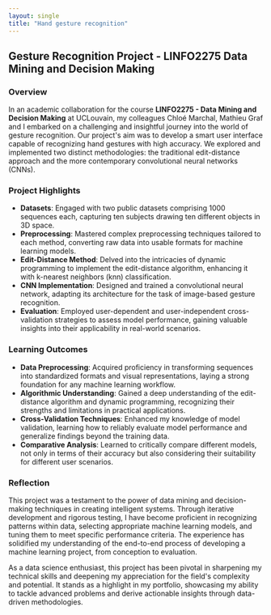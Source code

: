 ```yaml
---
layout: single
title: "Hand gesture recognition"
---
```


## Gesture Recognition Project - LINFO2275 Data Mining and Decision Making

### Overview
In an academic collaboration for the course **LINFO2275 - Data Mining and Decision Making** at UCLouvain, my colleagues Chloé Marchal, Mathieu Graf and I embarked on a challenging and insightful journey into the world of gesture recognition. Our project's aim was to develop a smart user interface capable of recognizing hand gestures with high accuracy. We explored and implemented two distinct methodologies: the traditional edit-distance approach and the more contemporary convolutional neural networks (CNNs).

### Project Highlights
- **Datasets**: Engaged with two public datasets comprising 1000 sequences each, capturing ten subjects drawing ten different objects in 3D space.
- **Preprocessing**: Mastered complex preprocessing techniques tailored to each method, converting raw data into usable formats for machine learning models.
- **Edit-Distance Method**: Delved into the intricacies of dynamic programming to implement the edit-distance algorithm, enhancing it with k-nearest neighbors (knn) classification.
- **CNN Implementation**: Designed and trained a convolutional neural network, adapting its architecture for the task of image-based gesture recognition.
- **Evaluation**: Employed user-dependent and user-independent cross-validation strategies to assess model performance, gaining valuable insights into their applicability in real-world scenarios.

### Learning Outcomes
- **Data Preprocessing**: Acquired proficiency in transforming sequences into standardized formats and visual representations, laying a strong foundation for any machine learning workflow.
- **Algorithmic Understanding**: Gained a deep understanding of the edit-distance algorithm and dynamic programming, recognizing their strengths and limitations in practical applications.
- **Cross-Validation Techniques**: Enhanced my knowledge of model validation, learning how to reliably evaluate model performance and generalize findings beyond the training data.
- **Comparative Analysis**: Learned to critically compare different models, not only in terms of their accuracy but also considering their suitability for different user scenarios.

### Reflection
This project was a testament to the power of data mining and decision-making techniques in creating intelligent systems. Through iterative development and rigorous testing, I have become proficient in recognizing patterns within data, selecting appropriate machine learning models, and tuning them to meet specific performance criteria. The experience has solidified my understanding of the end-to-end process of developing a machine learning project, from conception to evaluation.

As a data science enthusiast, this project has been pivotal in sharpening my technical skills and deepening my appreciation for the field's complexity and potential. It stands as a highlight in my portfolio, showcasing my ability to tackle advanced problems and derive actionable insights through data-driven methodologies.

